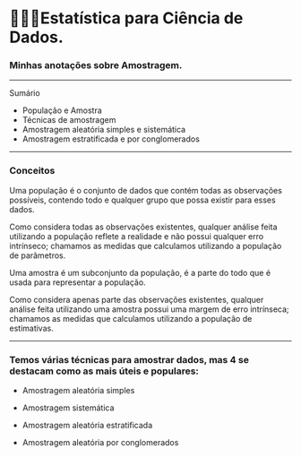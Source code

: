 # 👩‍🔬🎲Estatística para Ciência de Dados.

### Minhas anotações sobre Amostragem.

---

Sumário

* População e Amostra
* Técnicas de amostragem
* Amostragem aleatória simples e sistemática
* Amostragem estratificada e por conglomerados

---

### Conceitos

Uma população é o conjunto de dados que contém todas as observações possíveis, contendo todo e qualquer grupo que possa existir para esses dados.

Como considera todas as observações existentes, qualquer análise feita utilizando a população reflete a realidade e não possui qualquer erro intrínseco; chamamos as medidas que calculamos utilizando a população de parâmetros.

Uma amostra é um subconjunto da população, é a parte do todo que é usada para representar a população.

Como considera apenas parte das observações existentes, qualquer análise feita utilizando uma amostra possui uma margem de erro intrínseca; chamamos as medidas que calculamos utilizando a população de estimativas.

---

### Temos várias técnicas para amostrar dados, mas 4 se destacam como as mais úteis e populares:

* Amostragem aleatória simples

* Amostragem sistemática

* Amostragem aleatória estratificada

* Amostragem aleatória por conglomerados



